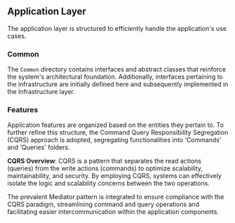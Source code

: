 ## Application Layer

The application layer is structured to efficiently handle the application's use cases.

### Common

The `Common` directory contains interfaces and abstract classes that reinforce the system's architectural foundation. Additionally, interfaces pertaining to the infrastructure are initially defined here and subsequently implemented in the Infrastructure layer.
### Features

Application features are organized based on the entities they pertain to. To further refine this structure, the Command Query Responsibility Segregation (CQRS) approach is adopted, segregating functionalities into 'Commands' and 'Queries' folders.

**CQRS Overview**: CQRS is a pattern that separates the read actions (queries) from the write actions (commands) to optimize scalability, maintainability, and security. By employing CQRS, systems can effectively isolate the logic and scalability concerns between the two operations.

The prevalent Mediator pattern is integrated to ensure compliance with the CQRS paradigm, streamlining command and query operations and facilitating easier intercommunication within the application components.

